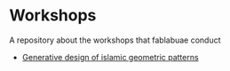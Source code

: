 # Workshops
A repository about the workshops that fablabuae conduct

* [Generative design of islamic geometric patterns](./generative-islamic-patterns/README.md)
